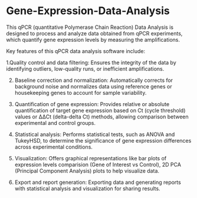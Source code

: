# Gene-Expression-Data-Analysis
This qPCR (quantitative Polymerase Chain Reaction) Data Analysis is designed to process and analyze data obtained from qPCR experiments, which quantify gene expression levels by measuring the amplifications. 

Key features of this qPCR data analysis software include:

1.Quality control and data filtering: Ensures the integrity of the data by identifying outliers, low-quality runs, or inefficient amplifications.

2. Baseline correction and normalization: Automatically corrects for background noise and normalizes data using reference genes or housekeeping genes to account for sample variability.
   
4. Quantification of gene expression: Provides relative or absolute quantification of target gene expression based on Ct (cycle threshold) values or ΔΔCt (delta-delta Ct) methods, allowing comparison between experimental and control groups.
   
6. Statistical analysis: Performs statistical tests, such as ANOVA and TukeyHSD, to determine the significance of gene expression differences across experimental conditions.

2. Visualization: Offers graphical representations like bar plots of expression levels comparision (Gene of Interest vs Control), 2D PCA (Principal Component Analysis) plots to help visualize data.

3. Export and report generation: Exporting data and generating reports with statistical analysis and visualization for sharing results.
